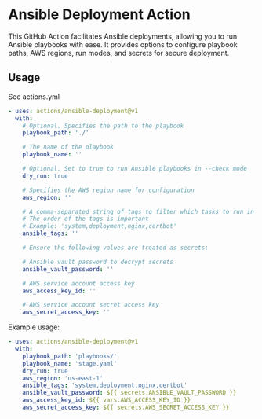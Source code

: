 # Ansible Deployment Action

This GitHub Action facilitates Ansible deployments, allowing you to run Ansible playbooks with ease. It provides options to configure playbook paths, AWS regions, run modes, and secrets for secure deployment.

## Usage

See actions.yml

``` yaml
- uses: actions/ansible-deployment@v1
  with:
    # Optional. Specifies the path to the playbook
    playbook_path: './'

    # The name of the playbook
    playbook_name: ''

    # Optional. Set to true to run Ansible playbooks in --check mode
    dry_run: true

    # Specifies the AWS region name for configuration
    aws_region: ''

    # A comma-separated string of tags to filter which tasks to run in the playbook
    # The order of the tags is important
    # Example: 'system,deployment,nginx,certbot'
    ansible_tags: ''

    # Ensure the following values are treated as secrets:

    # Ansible vault password to decrypt secrets
    ansible_vault_password: ''

    # AWS service account access key
    aws_access_key_id: ''

    # AWS service account secret access key
    aws_secret_access_key: ''
```

Example usage:

```yaml
- uses: actions/ansible-deployment@v1
  with:
    playbook_path: 'playbooks/'
    playbook_name: 'stage.yaml'
    dry_run: true
    aws_region: 'us-east-1'
    ansible_tags: 'system,deployment,nginx,certbot'
    ansible_vault_password: ${{ secrets.ANSIBLE_VAULT_PASSWORD }}
    aws_access_key_id: ${{ vars.AWS_ACCESS_KEY_ID }}
    aws_secret_access_key: ${{ secrets.AWS_SECRET_ACCESS_KEY }}
```
